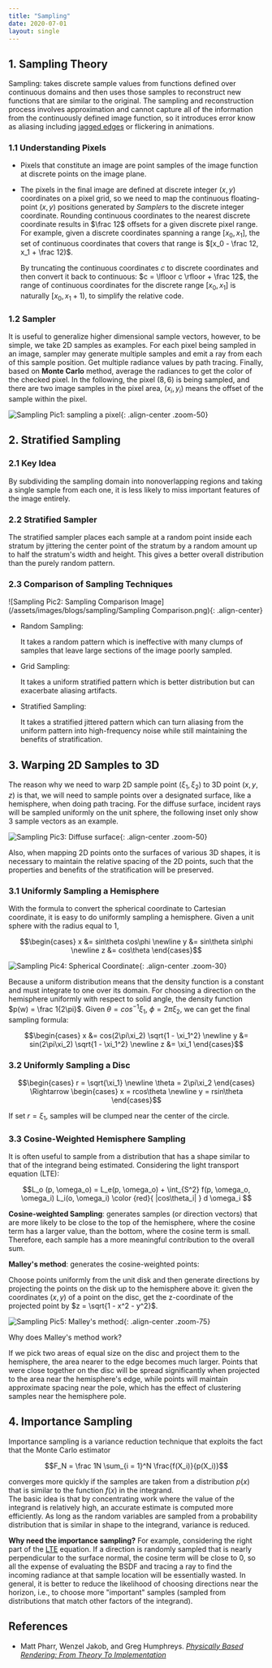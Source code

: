 ```yaml
---
title: "Sampling"
date: 2020-07-01
layout: single
---
```


## 1. Sampling Theory

Sampling: takes discrete sample values from functions defined over continuous domains and then uses those samples to reconstruct new functions that are similar to the original.
The sampling and reconstruction process involves approximation and cannot capture all of the information from the continuously defined image function, so it introduces error know as aliasing including [jagged edges](https://en.wikipedia.org/wiki/Jaggies) or flickering in animations.  
### 1.1 Understanding Pixels

- Pixels that constitute an image are point samples of the image function at discrete points on the image plane.

- The pixels in the final image are defined at discrete integer $(x, y)$ coordinates on a pixel grid, so we need to map the continuous floating-point $(x, y)$ positions generated by $Sampler$s to the discrete integer coordinate. Rounding continuous coordinates to the nearest discrete coordinate results in $\frac 12$ offsets for a given discrete pixel range. For example, given a discrete coordinates spanning a range $[x_0, x_1]$, the set of continuous coordinates that covers that range is $[x_0 - \frac 12, x_1 + \frac 12)$.

  By truncating the continuous coordinates $c$ to discrete coordinates and then convert it back to continuous: $c = \lfloor c \rfloor + \frac 12$, the range of continuous coordinates for the discrete range $[x_0, x_1]$ is naturally $[x_0, x_1 + 1)$, to simplify the relative code.

### 1.2 Sampler

It is useful to generalize higher dimensional sample vectors, however, to be simple, we take 2D samples as examples. For each pixel being sampled in an image, sampler may generate multiple samples and emit a ray from each of this sample position. Get multiple radiance values by path tracing. Finally, based on **Monte Carlo** method, average the radiances to get the color of the checked pixel. In the following, the pixel $(8, 6)$ is being sampled, and there are two image samples in the pixel area, $(x_i, y_i)$ means the offset of the sample within the pixel.

![Sampling Pic1: sampling a pixel](/assets/images/blogs/sampling/Picture1.png){: .align-center .zoom-50}   


## 2. Stratified Sampling

### 2.1 Key Idea

By subdividing the sampling domain into nonoverlapping regions and taking a single sample from each one, it is less likely to miss important features of the image entirely.

### 2.2 Stratified Sampler

The stratified sampler places each sample at a random point inside each stratum by jittering the center point of the stratum by a random amount up to half the stratum's width and height. This gives a better overall distribution than the purely random pattern.

### 2.3 Comparison of Sampling Techniques


![Sampling Pic2: Sampling Comparison Image](/assets/images/blogs/sampling/Sampling Comparison.png){: .align-center}


- Random Sampling:

  It takes a random pattern which is ineffective with many clumps of samples that leave large sections of the image poorly sampled.

- Grid Sampling:

  It takes a uniform stratified pattern which is better distribution but can exacerbate aliasing artifacts.

- Stratified Sampling:

  It takes a stratified jittered pattern which can turn aliasing from the uniform pattern into high-frequency noise while still maintaining the benefits of stratification.



## 3. Warping 2D Samples to 3D

The reason why we need to warp 2D sample point $(\xi_1, \xi_2)$ to 3D point $(x, y, z)$ is that, we will need to sample points over a designated surface, like a hemisphere, when doing path tracing. For the diffuse surface, incident rays will be sampled uniformly on the unit sphere, the following inset only show 3 sample vectors as an example.

![Sampling Pic3: Diffuse surface](/assets/images/blogs/sampling/Picture2.png){: .align-center .zoom-50}  

Also, when mapping 2D points onto the surfaces of various 3D shapes, it is necessary to maintain the relative spacing of the 2D points, such that the properties and benefits of the stratification will be preserved.

### 3.1 Uniformly Sampling a Hemisphere

With the formula to convert the spherical coordinate to Cartesian coordinate, it is easy to do uniformly sampling a hemisphere.  Given a unit sphere with the radius equal to 1,

$$\begin{cases}
x &= sin\theta cos\phi \newline
y &= sin\theta sin\phi \newline
z &= cos\theta
\end{cases}$$

![Sampling Pic4: Spherical Coordinate](/assets/images/blogs/sampling/spherical_coord.png){: .align-center .zoom-30}  

Because a uniform distribution means that the density function is a constant and must integrate to one over its domain. For choosing a direction on the hemisphere uniformly with respect to solid angle, the density function $p(w) = \frac 1{2\pi}$. Given $\theta = cos^{-1} \xi_1$, $\phi = 2\pi\xi_2$, we can get the final sampling formula:

$$\begin{cases}
x &= cos(2\pi\xi_2) \sqrt{1 - \xi_1^2} \newline
y &= sin(2\pi\xi_2) \sqrt{1 - \xi_1^2} \newline
z &= \xi_1
\end{cases}$$

### 3.2 Uniformly Sampling a Disc

$$\begin{cases}
r = \sqrt{\xi_1} \newline
\theta = 2\pi\xi_2
\end{cases} \Rightarrow
\begin{cases}
x = rcos\theta \newline
y = rsin\theta
\end{cases}$$

If set $r = \xi_1$, samples will be clumped near the center of the circle.

### 3.3 Cosine-Weighted Hemisphere Sampling

It is often useful to sample from a distribution that has a shape similar to that of the integrand being estimated. Considering the light transport equation (LTE):

$$L_o (p, \omega_o) = L_e(p, \omega_o) + \int_{S^2} f(p, \omega_o, \omega_i) L_i(o, \omega_i) \color {red}{ |cos\theta_i| }  d \omega_i $$

**Cosine-weighted Sampling**: generates samples (or direction vectors) that are more likely to be close to the top of the hemisphere, where the cosine term has a larger value, than the bottom, where the cosine term is small. Therefore, each sample has a more meaningful contribution to the overall sum.

**Malley's method**: generates the cosine-weighted points:

Choose points uniformly from the unit disk and then generate directions by projecting the points on the disk up to the hemisphere above it: given the coordinates $(x, y)$ of a point on the disc, get the z-coordinate of the projected point by $z = \sqrt{1 - x^2 - y^2}$.

![Sampling Pic5: Malley's method](/assets/images/blogs/sampling/Picture3.png){: .align-center .zoom-75}  

Why  does Malley's method work?

If we pick two areas of equal size on the disc and project them to the hemisphere, the area nearer to the edge becomes much larger. Points that were close together on the disc will be spread significantly when projected to the area near the hemisphere's edge, while points will maintain approximate spacing near the pole, which has the effect of clustering samples near the hemisphere pole.

## 4. Importance Sampling
Importance sampling is a variance reduction technique that exploits the fact that the Monte Carlo estimator  

$$F_N = \frac 1N \sum_{i = 1}^N \frac{f(X_i)}{p(X_i)}$$  

converges more quickly if the samples are taken from a distribution $p(x)$ that is similar to the function $f(x)$ in the integrand.  
The basic idea is that by concentrating work where the value of the integrand is relatively high, an accurate estimate is computed more efficiently. As long as the random variables are sampled from a probability distribution that is similar in shape to the integrand, variance is reduced.

**Why need the importance sampling?**
For example, considering the right part of the [LTE](#33-cosine-weighted-hemisphere-sampling) equation. If a direction is randomly sampled that is nearly perpendicular to the surface normal, the cosine term will be close to 0, so all the expense of evaluating the BSDF and tracing a ray to find the incoming radiance at that sample location will be essentially wasted. In general, it is better to reduce the likelihood of choosing directions near the horizon, i.e., to choose more "important" samples (sampled from distributions that match other factors of the integrand).



## References

- Matt Pharr, Wenzel Jakob, and Greg Humphreys. *[Physically Based Rendering: From Theory To Implementation](http://www.pbr-book.org/)*
